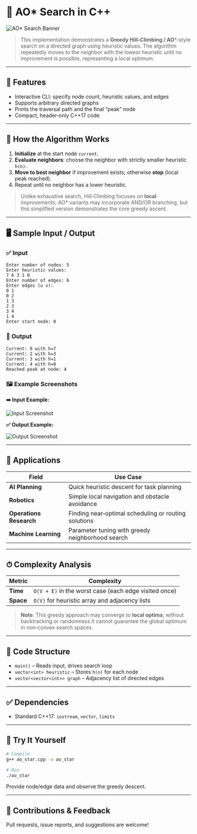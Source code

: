 # 🔄 AO* Search in C++

![AO\* Search Banner](https://media.geeksforgeeks.org/wp-content/uploads/20230117011016/777777777-768.jpg)

> This implementation demonstrates a **Greedy Hill‑Climbing / AO**\*‑style search on a directed graph using heuristic values. The algorithm repeatedly moves to the neighbor with the lowest heuristic until no improvement is possible, representing a local optimum.

---

## 📌 Features

* Interactive CLI: specify node count, heuristic values, and edges
* Supports arbitrary directed graphs
* Prints the traversal path and the final “peak” node
* Compact, header‑only C++17 code

---

## 🔧 How the Algorithm Works

1. **Initialize** at the start node `current`.
2. **Evaluate neighbors**: choose the neighbor with strictly smaller heuristic `h(n)`.
3. **Move to best neighbor** if improvement exists; otherwise **stop** (local peak reached).
4. Repeat until no neighbor has a lower heuristic.

> Unlike exhaustive search, Hill‑Climbing focuses on **local** improvements; AO\* variants may incorporate AND/OR branching, but this simplified version demonstrates the core greedy ascent.

---

## 🖥 Sample Input / Output

### ✅ Input

```
Enter number of nodes: 5
Enter heuristic values:
7 6 3 1 0
Enter number of edges: 6
Enter edges (u v):
0 1
0 2
1 3
2 3
3 4
1 4
Enter start node: 0
```

### 🔽 Output

```
Current: 0 with h=7
Current: 2 with h=3
Current: 3 with h=1
Current: 4 with h=0
Reached peak at node: 4
```

### 🖼 Example Screenshots

**➡️ Input Example:**

![Input Screenshot](https://i.imgur.com/3D6Yj7I.png)

**✅ Output Example:**

![Output Screenshot](https://i.imgur.com/ZbPWeTx.png)

---

## 🚀 Applications

| Field                   | Use Case                                             |
| ----------------------- | ---------------------------------------------------- |
| **AI Planning**         | Quick heuristic descent for task planning            |
| **Robotics**            | Simple local navigation and obstacle avoidance       |
| **Operations Research** | Finding near‑optimal scheduling or routing solutions |
| **Machine Learning**    | Parameter tuning with greedy neighborhood search     |

---

## ⏱ Complexity Analysis

| Metric    | Complexity                                            |
| --------- | ----------------------------------------------------- |
| **Time**  | `O(V + E)` in the worst case (each edge visited once) |
| **Space** | `O(V)` for heuristic array and adjacency lists        |

> **Note**: This greedy approach may converge to **local optima**; without backtracking or randomness it cannot guarantee the global optimum in non‑convex search spaces.

---

## 📄 Code Structure

* `main()`                   – Reads input, drives search loop
* `vector<int> heuristic`    – Stores `h(n)` for each node
* `vector<vector<int>> graph` – Adjacency list of directed edges

---

## ✅ Dependencies

* Standard C++17: `iostream`, `vector`, `limits`

---

## 🧪 Try It Yourself

```bash
# Compile
g++ ao_star.cpp -o ao_star

# Run
./ao_star
```

Provide node/edge data and observe the greedy descent.

---

## 🙌 Contributions & Feedback

Pull requests, issue reports, and suggestions are welcome!
